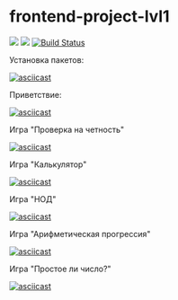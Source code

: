 # frontend-project-lvl1
<a href="https://codeclimate.com/github/chulietta/frontend-project-lvl1/maintainability"><img src="https://api.codeclimate.com/v1/badges/64d1d57ce1b65401c6e1/maintainability" /></a>
<a href="https://codeclimate.com/github/chulietta/frontend-project-lvl1/test_coverage"><img src="https://api.codeclimate.com/v1/badges/64d1d57ce1b65401c6e1/test_coverage" /></a>
[![Build Status](https://travis-ci.org/chulietta/frontend-project-lvl1.svg?branch=master)](https://travis-ci.org/chulietta/frontend-project-lvl1)

Установка пакетов:

[![asciicast](https://asciinema.org/a/mGOuyrYXbfpi3pLNcAVnnEx9V.png)](https://asciinema.org/a/mGOuyrYXbfpi3pLNcAVnnEx9V)

Приветствие:

[![asciicast](https://asciinema.org/a/QieY1qkNsCDiiP7A4ofQkysIy.png)](https://asciinema.org/a/QieY1qkNsCDiiP7A4ofQkysIy)

Игра "Проверка на четность"

[![asciicast](https://asciinema.org/a/Y9pl17wp0gE0NgCSX9AW7Fl7c.png)](https://asciinema.org/a/Y9pl17wp0gE0NgCSX9AW7Fl7c)

Игра "Калькулятор"

[![asciicast](https://asciinema.org/a/9mTQifRLuZ3X3TR91g9hbhb5J.png)](https://asciinema.org/a/9mTQifRLuZ3X3TR91g9hbhb5J)

Игра "НОД"

[![asciicast](https://asciinema.org/a/TayAMqL8OZ1z3PwSelQdhLU61.png)](https://asciinema.org/a/TayAMqL8OZ1z3PwSelQdhLU61)

Игра "Арифметическая прогрессия"

[![asciicast](https://asciinema.org/a/BRdTRhUjNsqWrpcK2i6goZVHM.png)](https://asciinema.org/a/BRdTRhUjNsqWrpcK2i6goZVHM)

Игра "Простое ли число?"

[![asciicast](https://asciinema.org/a/TgtQBhoqcFPGBQxdQDcPx0B22.png)](https://asciinema.org/a/TgtQBhoqcFPGBQxdQDcPx0B22)


